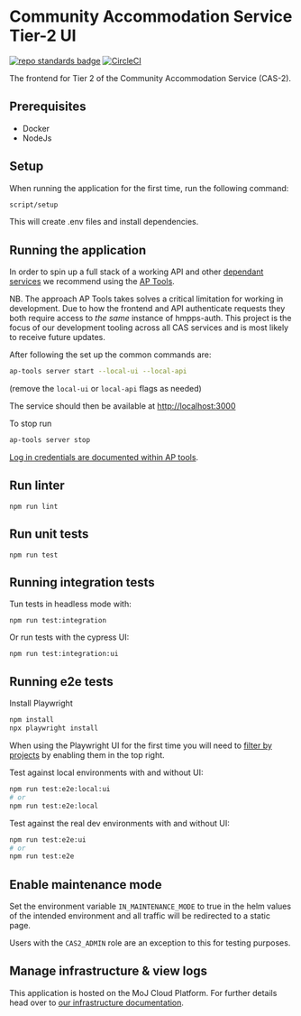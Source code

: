 # Community Accommodation Service Tier-2 UI

[![repo standards badge](https://img.shields.io/badge/dynamic/json?color=blue&style=flat&logo=github&label=MoJ%20Compliant&query=%24.result&url=https%3A%2F%2Foperations-engineering-reports.cloud-platform.service.justice.gov.uk%2Fapi%2Fv1%2Fcompliant_public_repositories%2Fhmpps-community-accommodation-tier-2-ui)](https://operations-engineering-reports.cloud-platform.service.justice.gov.uk/public-github-repositories.html#hmpps-community-accommodation-tier-2-ui "Link to report")
[![CircleCI](https://circleci.com/gh/ministryofjustice/hmpps-community-accommodation-tier-2-ui/tree/main.svg?style=svg)](https://circleci.com/gh/ministryofjustice/hmpps-community-accommodation-tier-2-ui)

The frontend for Tier 2 of the Community Accommodation Service (CAS-2).

## Prerequisites

* Docker
* NodeJs

## Setup

When running the application for the first time, run the following command:

```bash
script/setup
```

This will create .env files and install dependencies.

## Running the application

In order to spin up a full stack of a working API and other [dependant
services](./docker-compose.yml) we recommend using the [AP
Tools](https://github.com/ministryofjustice/hmpps-approved-premises-tools).

NB. The approach AP Tools takes solves a critical limitation for working in
development. Due to how the frontend and API authenticate requests they both
require access to _the same_ instance of hmpps-auth. This project is the focus
of our development tooling across all CAS services and is most likely to receive
future updates.

After following the set up the common commands are:

```bash
ap-tools server start --local-ui --local-api
```

(remove the `local-ui` or `local-api` flags as needed)

The service should then be available at <http://localhost:3000>

To stop run

```bash
ap-tools server stop
```

[Log in credentials are documented within AP
tools](https://github.com/ministryofjustice/hmpps-approved-premises-tools#start-server).

## Run linter

`npm run lint`

## Run unit tests

`npm run test`

## Running integration tests

Tun tests in headless mode with:

`npm run test:integration`

Or run tests with the cypress UI:

`npm run test:integration:ui`

## Running e2e tests

Install Playwright

```bash
npm install
npx playwright install
```

When using the Playwright UI for the first time you will need to [filter by
projects](https://github.com/ministryofjustice/hmpps-community-accommodation-tier-2-ui/pull/482/files#diff-f679bf1e58e8dddfc6cff0fa37c8e755c8d2cfc9e6b5dc5520a5800beba59a92R19) by enabling them in the top right.

Test against local environments with and without UI:

```bash
npm run test:e2e:local:ui
# or
npm run test:e2e:local
```

Test against the real dev environments with and without UI:

```bash
npm run test:e2e:ui
# or
npm run test:e2e
```

## Enable maintenance mode

Set the environment variable `IN_MAINTENANCE_MODE` to true in the helm values of
the intended environment and all traffic will be redirected to a static page.

Users with the `CAS2_ADMIN` role are an exception to this for testing purposes.

## Manage infrastructure & view logs

This application is hosted on the MoJ Cloud Platform. For further details head
over to [our infrastructure
documentation](https://dsdmoj.atlassian.net/wiki/spaces/AP/pages/4325244964/Manage+infrastructure).
